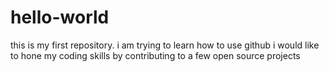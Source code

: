 # hello-world
this is my first repository. i am trying to learn how to use github
i would like to hone my coding skills by contributing to a few open source projects
